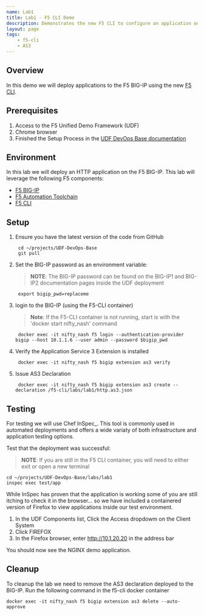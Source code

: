 ```yaml
---
name: Lab1
title: Lab1 - F5 CLI Demo
description: Demonstrates the new F5 CLI to configure an application on the BIG-IP.
layout: page
tags: 
    - f5-cli
    - AS3
---
```

## Overview

In this demo we will deploy applications to the F5 BIG-IP
using the new [F5 CLI][F5 CLI].

## Prerequisites

1. Access to the F5 Unified Demo Framework (UDF)
2. Chrome browser
3. Finished the Setup Process in the [UDF DevOps Base documentation][UDF DevOps Base documentation]

## Environment

In this lab we will deploy an HTTP application on the F5 BIG-IP.  This lab will
leverage the following F5 components:

* [F5 BIG-IP][F5 BIG-IP]
* [F5 Automation Toolchain][F5 Automation Toolchain]
* [F5 CLI][F5 CLI]

## Setup

1. Ensure you have the latest version of the code from GitHub

        cd ~/projects/UDF-DevOps-Base
        git pull

2. Set the BIG-IP password as an environment variable:

    > **NOTE**: The BIG-IP password can be found on the BIG-IP1 and BIG-IP2 documentation pages inside the UDF deployment

        export bigip_pwd=replaceme

3. login to the BIG-IP (using the F5-CLI container)

    > **Note**: If the F5-CLI container is not running, start is with the 'docker start nifty_nash' command 
        
        docker exec -it nifty_nash f5 login --authentication-provider bigip --host 10.1.1.6 --user admin --password $bigip_pwd

4. Verify the Application Service 3 Extension is installed

        docker exec -it nifty_nash f5 bigip extension as3 verify

5. Issue AS3 Declaration

        docker exec -it nifty_nash f5 bigip extension as3 create --declaration /f5-cli/labs/lab1/http.as3.json

## Testing

For testing we will use Chef InSpec_.
This tool is commonly used in automated deployments and offers
a wide variaty of both infrastructure and application testing options.

Test that the deployment was successful:

  > **NOTE**: If you are still in the F5 CLI container, you will need to either exit or open a new terminal

    cd ~/projects/UDF-DevOps-Base/labs/lab1
    inspec exec test/app

While InSpec has proven that the application is working some of you
are still itching to check it in the browser... so we have included
a containered version of Firefox to view applications inside our
test environment.

1. In the UDF Components list, Click the Access dropdowm on the Client System
2. Click FIREFOX
3. In the Firefox browser, enter http://10.1.20.20 in the address bar

You should now see the NGINX demo application.

## Cleanup

To cleanup the lab we need to remove the AS3 declaration deployed to the BIG-IP.  Run the following command in the f5-cli docker container

    docker exec -it nifty_nash f5 bigip extension as3 delete --auto-approve


[F5 CLI]: https://clouddocs.f5.com/sdk/f5-cli/
[UDF DevOps Base documentation]: https://udf-devops-base.readthedocs.io/en/latest/
[F5 BIG-IP]: https://www.f5.com/products/big-ip-services/virtual-editions
[F5 Automation Toolchain]: https://www.f5.com/products/automation-and-orchestration
[InSpec]: https://www.inspec.io/